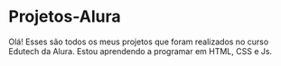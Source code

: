 # Projetos-Alura
Olá! Esses são todos os meus projetos que foram realizados no curso Edutech da Alura. Estou aprendendo a programar em HTML, CSS e Js.
